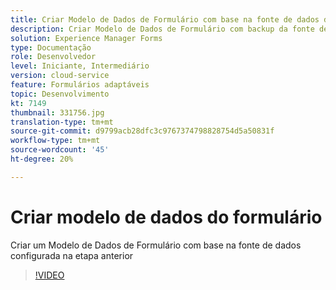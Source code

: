 ```yaml
---
title: Criar Modelo de Dados de Formulário com base na fonte de dados do Salesforce
description: Criar Modelo de Dados de Formulário com backup da fonte de dados RESTful
solution: Experience Manager Forms
type: Documentação
role: Desenvolvedor
level: Iniciante, Intermediário
version: cloud-service
feature: Formulários adaptáveis
topic: Desenvolvimento
kt: 7149
thumbnail: 331756.jpg
translation-type: tm+mt
source-git-commit: d9799acb28dfc3c9767374798828754d5a50831f
workflow-type: tm+mt
source-wordcount: '45'
ht-degree: 20%

---
```


# Criar modelo de dados do formulário

Criar um Modelo de Dados de Formulário com base na fonte de dados configurada na etapa anterior

>[!VIDEO](https://video.tv.adobe.com/v/331756/?quality=12&learn=on)
